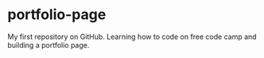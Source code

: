 # portfolio-page
My first repository on GitHub. Learning how to code on free code camp and building a portfolio page.
